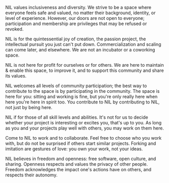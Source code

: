 NIL values inclusiveness and diversity. We strive to be a space where everyone feels safe and valued, no matter their background, identity, or level of experience. However, our doors are not open to everyone; participation and membership are privileges that may be refused or revoked.

NIL is for the quintessential joy of creation, the passion project, the intellectual pursuit you just can't put down. Commercialization and scaling can come later, and elsewhere. We are not an incubator or a coworking space.

NIL is not here for profit for ourselves or for others. We are here to maintain & enable this space, to improve it, and to support this community and share its values.

NIL welcomes all levels of community participation; the best way to contribute to the space is by participating in the community. The space is here for you: sitting and working is fine, but you're only really here when here you're here in spirit too. You contribute to NIL by contributing to NIL, not just by being here.

NIL if for those of all skill levels and abilities. It's not for us to decide whether your project is interesting or excites you, that's up to you. As long as you and your projects play well with others, you may work on them here.

Come to NIL to work and to collaborate. Feel free to choose who you work with, but do not be surprised if others start similar projects. Forking and imitation are gestures of love: you own your work, not your ideas.

NIL believes in freedom and openness: free software, open culture, and sharing. Openness respects and values the privacy of other people. Freedom acknowledges the impact one's actions have on others, and respects their autonomy.